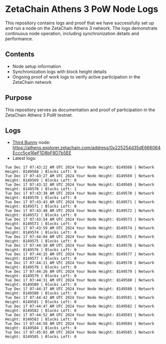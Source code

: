 # ZetaChain Athens 3 PoW Node Logs
This repository contains logs and proof that we have successfully set up and run a node on the ZetaChain Athens 3 network. The logs demonstrate continuous node operation, including synchronization details and performance.

## Contents
- Node setup information
- Synchronization logs with block height details
- Ongoing proof of work logs to verify active participation in the ZetaChain network

## Purpose
This repository serves as documentation and proof of participation in the ZetaChain Athens 3 PoW testnet.

## Logs

- [Third Bunny](https://thirdbunny.xyz/) node: https://athens.explorer.zetachain.com/address/0x225254d35dE666064Eccc5ce16eF1D8bF8D7b5EE
- Latest logs:
```
Tue Dec 17 07:43:22 AM UTC 2024 Your Node Height: 8149568 | Network Height: 8149568 | Blocks Left: 0
Tue Dec 17 07:43:27 AM UTC 2024 Your Node Height: 8149569 | Network Height: 8149569 | Blocks Left: 0
Tue Dec 17 07:43:32 AM UTC 2024 Your Node Height: 8149569 | Network Height: 8149570 | Blocks Left: 1
Tue Dec 17 07:43:38 AM UTC 2024 Your Node Height: 8149570 | Network Height: 8149570 | Blocks Left: 0
Tue Dec 17 07:43:43 AM UTC 2024 Your Node Height: 8149571 | Network Height: 8149571 | Blocks Left: 0
Tue Dec 17 07:43:48 AM UTC 2024 Your Node Height: 8149572 | Network Height: 8149572 | Blocks Left: 0
Tue Dec 17 07:43:54 AM UTC 2024 Your Node Height: 8149573 | Network Height: 8149573 | Blocks Left: 0
Tue Dec 17 07:43:59 AM UTC 2024 Your Node Height: 8149574 | Network Height: 8149574 | Blocks Left: 0
Tue Dec 17 07:44:04 AM UTC 2024 Your Node Height: 8149575 | Network Height: 8149575 | Blocks Left: 0
Tue Dec 17 07:44:10 AM UTC 2024 Your Node Height: 8149576 | Network Height: 8149576 | Blocks Left: 0
Tue Dec 17 07:44:15 AM UTC 2024 Your Node Height: 8149577 | Network Height: 8149577 | Blocks Left: 0
Tue Dec 17 07:44:21 AM UTC 2024 Your Node Height: 8149578 | Network Height: 8149578 | Blocks Left: 0
Tue Dec 17 07:44:26 AM UTC 2024 Your Node Height: 8149579 | Network Height: 8149579 | Blocks Left: 0
Tue Dec 17 07:44:31 AM UTC 2024 Your Node Height: 8149580 | Network Height: 8149580 | Blocks Left: 0
Tue Dec 17 07:44:37 AM UTC 2024 Your Node Height: 8149580 | Network Height: 8149580 | Blocks Left: 0
Tue Dec 17 07:44:42 AM UTC 2024 Your Node Height: 8149581 | Network Height: 8149581 | Blocks Left: 0
Tue Dec 17 07:44:47 AM UTC 2024 Your Node Height: 8149582 | Network Height: 8149582 | Blocks Left: 0
Tue Dec 17 07:44:52 AM UTC 2024 Your Node Height: 8149583 | Network Height: 8149583 | Blocks Left: 0
Tue Dec 17 07:44:58 AM UTC 2024 Your Node Height: 8149584 | Network Height: 8149584 | Blocks Left: 0
Tue Dec 17 07:45:03 AM UTC 2024 Your Node Height: 8149585 | Network Height: 8149585 | Blocks Left: 0
```

